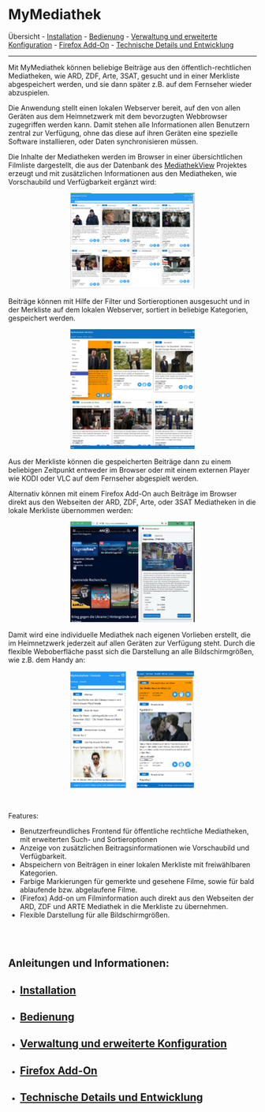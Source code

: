 ﻿# MyMediathek

Übersicht - [Installation](docs/install.md) - [Bedienung](docs/usage.md) - [Verwaltung und erweiterte Konfiguration](docs/config.md) - [Firefox Add-On](docs/addon.md) - [Technische Details und Entwicklung](docs/develop.md)
***

Mit MyMediathek können beliebige Beiträge aus den öffentlich-rechtlichen Mediatheken, wie ARD, ZDF, Arte, 3SAT, gesucht und in einer Merkliste abgespeichert werden, und sie dann später z.B. auf dem Fernseher wieder abzuspielen. 

Die Anwendung stellt einen lokalen Webserver bereit, auf den von allen Geräten aus dem Heimnetzwerk mit dem bevorzugten Webbrowser zugegriffen werden kann. Damit stehen alle Informationen allen Benutzern zentral zur Verfügung, ohne das diese auf ihren Geräten eine spezielle Software installieren, oder Daten synchronisieren müssen.

Die Inhalte der Mediatheken werden im Browser in einer übersichtlichen Filmliste dargestellt, die aus der Datenbank des [MediathekView](https://mediathekview.de/) Projektes erzeugt und mit zusätzlichen Informationen aus den Mediatheken, wie Vorschaubild und Verfügbarkeit ergänzt wird:

<p align="center">
  <img src="docs/images/Filmliste.png" alt="filmliste" width=50%/> 
</p>

Beiträge können mit Hilfe der Filter und Sortieroptionen ausgesucht und in der Merkliste auf dem lokalen Webserver, sortiert in beliebige Kategorien, gespeichert werden.

<p align="center">
  <img src="docs/images/Merkliste_gross.png" alt="merkliste" width=50%/>
</p>

Aus der Merkliste können die gespeicherten Beiträge dann zu einem beliebigen Zeitpunkt entweder im Browser oder mit einem externen Player wie KODI oder VLC auf dem Fernseher abgespielt werden. 

Alternativ können mit einem Firefox Add-On auch Beiträge im Browser direkt aus den Webseiten der ARD, ZDF, Arte, oder 3SAT Mediatheken in die lokale Merkliste übernommen werden:

<p align="center">
  <img src="docs/images/Firefox5.png" alt="drawing" width=50%/>
</p>

Damit wird eine individuelle Mediathek nach eigenen Vorlieben erstellt, die im Heimnetzwerk jederzeit auf allen Geräten zur Verfügung steht. Durch die flexible Weboberfläche passt sich die Darstellung an alle Bildschirmgrößen, wie z.B. dem Handy an:

<p align="center">
  <img src="docs/images/Merkliste.png" alt="merkliste" width=50%/> 
</p>

<br>

Features:
- Benutzerfreundliches Frontend für öffentliche rechtliche Mediatheken, mit erweiterten Such- und Sortieroptionen
- Anzeige von zusätzlichen Beitragsinformationen wie Vorschaubild und Verfügbarkeit.
- Abspeichern von Beiträgen in einer lokalen Merkliste mit freiwählbaren Kategorien. 
- Farbige Markierungen für gemerkte und gesehene Filme, sowie für bald ablaufende bzw. abgelaufene Filme.
- (Firefox) Add-on um Filminformation auch direkt aus den Webseiten der ARD, ZDF und ARTE Mediathek in die Merkliste zu übernehmen.
- Flexible Darstellung für alle Bildschirmgrößen.

<br><br>


## Anleitungen und Informationen: ##

- ## [Installation](docs/install.md) ##
- ## [Bedienung](docs/usage.md) ##
- ## [Verwaltung und erweiterte Konfiguration](docs/config.md) ##
- ## [Firefox Add-On](docs/addon.md) ##
- ## [Technische Details und Entwicklung](docs/develop.md) ##

